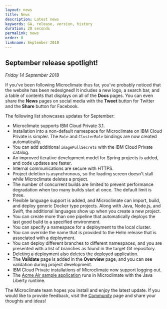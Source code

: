 ```yaml
---
layout: news
title: News
description: Latest news
keywords: GA, release, version, history
duration: 20 seconds
permalink: news
order: 8
linkname: September 2018
---
```


## September release spotlight!

*Friday 14 September 2018*

If you've been following Microclimate thus far, you've probably noticed that the website has been redesigned! It includes a new logo, a search bar, and a table of contents that displays on all of the **Docs** pages. You can even share the **News** pages on social media with the **Tweet** button for Twitter and the **Share** button for Facebook.

The following list showcases updates for September:
- Microclimate supports IBM Cloud Private 3.1.
- Installation into a non-default namespace for Microclimate on IBM Cloud Private is simpler. The `Role` and `ClusterRole` bindings are now created automatically.
- You can add additional `imagePullSecrets` with the IBM Cloud Private catalog.
- An improved iterative development model for Spring projects is added, and code updates are faster.
- Internal communications are secure with HTTPS.
- Project deletion is asynchronous, so the loading screen doesn't stall while Microclimate deletes a project.
- The number of concurrent builds are limited to prevent performance degradation when too many builds start at once. The default limit is three.
- Flexible language support is added, and Microclimate can import, build, and deploy generic Docker type projects. Along with Java, Node.js, and Swift, the additional languages show up when you create a new project.
- You can create more than one pipeline that automatically deploys the last good build to a specified environment.
- You can specify a namespace for a deployment to the local cluster.
- You can override the name that is provided to the Helm release that is associated with a deployment.
- You can deploy different branches to different namespaces, and you are presented with a list of branches as found in the target Git repository.
- Deleting a deployment also deletes the deployed application.
- The **Validate** page is added in the **Overview** page, and you can see validation during project development.
- IBM Cloud Private installations of Microclimate now support logging out.
- The [Acme Air sample application](acmeair) runs in Microclimate with the Java Liberty runtime.

The Microclimate team hopes you install and enjoy the latest update. If you would like to provide feedback, visit the [Community](community) page and share your thoughts and ideas!
